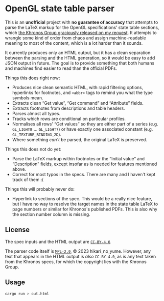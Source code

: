 OpenGL state table parser
=========================

This is an **unofficial** project with **no guarantee of accuracy** that attempts to parse the LaTeX markup for the OpenGL specifications' state table sections, which [the Khronos Group graciously released on my request](https://github.com/KhronosGroup/OpenGL-Registry/issues/571). It attempts to wrangle some kind of order from chaos and assign machine-readable meaning to most of the content, which is a lot harder than it sounds.

It currently produces only an HTML output, but it has a clean separation between the parsing and the HTML generation, so it would be easy to add JSON output in future. The goal is to provide something that both humans and machines find easier to read than the official PDFs.

Things this does right now:

* Produces nice clean semantic HTML, with rapid filtering options, hyperlinks for footnotes, and `<abbr>` tags to remind you what the type symbols mean.
* Extracts clean “Get value”, “Get command” and “Attribute” fields.
* Extracts footnotes from descriptions and table headers.
* Parses almost all types.
* Tracks which rows are conditional on particular profiles.
* Normalises all rows' “Get values” so they are either part of a series (e.g. `GL_LIGHT0 … GL_LIGHT7`) or have exactly one associated constant (e.g. `GL_TEXTURE_BINDING_2D`).
* Where something _can't_ be parsed, the original LaTeX is preserved.

Things this does not do yet:

* Parse the LaTeX markup within footnotes or the “Initial value” and “Description” fields, except insofar as is needed for features mentioned above.
* Correct for most typos in the specs. There are many and I haven't kept track of them :(

Things this will probably never do:

* Hyperlink to sections of the spec. This would be a really nice feature, but I have no way to resolve the target names in the state table LaTeX to page numbers or similar for Khronos's published PDFs. This is also why the section number column is missing.

License
-------

The spec inputs and the HTML output are [`CC-BY-4.0`](https://spdx.org/licenses/CC-BY-4.0.html).

The parser code itself is [`MPL-2.0`](https://spdx.org/licenses/MPL-2.0.html), © 2023 hikari\_no\_yume. However, any text that appears in the HTML output is _also_ `CC-BY-4.0`, as is any text taken from the Khronos specs, for which the copyright lies with the Khronos Group.

Usage
-----

```sh
cargo run > out.html
```
